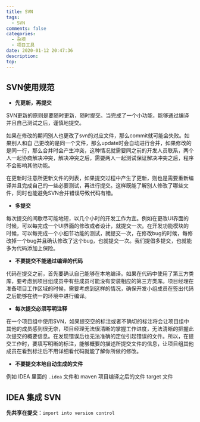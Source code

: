 ```yaml
---
title: SVN
tags:
  - SVN
comments: false
categories:
  - 杂项
  - 项目工具
date: 2020-01-12 20:47:36
description:
top:
---
```


## SVN使用规范

* **先更新，再提交**
 
SVN更新的原则是要随时更新，随时提交。当完成了一个小功能，能够通过编译并且自己测试之后，谨慎地提交。 

如果在修改的期间别人也更改了svn的对应文件，那么commit就可能会失败。如果别人和自 己更改的是同一个文件，那么update时会自动进行合并，如果修改的是同一行，那么合并时会产生冲突，这种情况就需要同之前的开发人员联系，两个人一起协商解决冲突，解决冲突之后，需要两人一起测试保证解决冲突之后，程序不会影响其他功能。

在更新时注意所更新文件的列表，如果提交过程中产生了更新，则也是需要重新编译并且完成自己的一些必要测试，再进行提交。这样既能了解别人修改了哪些文件，同时也能避免SVN合并错误导致代码有错。

* **多提交**   

每次提交的间歇尽可能地短，以几个小时的开发工作为宜。例如在更改UI界面的时候，可以每完成一个UI界面的修改或者设计，就提交一次。在开发功能模块的时候，可以每完成一个小细节功能的测试，就提交一次，在修改bug的时候，每修改掉一个bug并且确认修改了这个bug，也就提交一次。我们提倡多提交，也就能多为代码添加上保险。

* **不要提交不能通过编译的代码**

代码在提交之前，首先要确认自己能够在本地编译。如果在代码中使用了第三方类库，要考虑到项目组成员中有些成员可能没有安装相应的第三方类库。项目经理在准备项目工作区域的时候，需要考虑到这样的情况，确保开发小组成员在签出代码之后能够在统一的环境中进行编译。

* **每次提交必须写明注释**

在一个项目组中使用SVN，如果提交空的标注或者不确切的标注将会让项目组中其他的成员感到很无奈，项目经理无法很清晰的掌握工作进度，无法清晰的把握此次提交的概要信息。在发现错误后也无法准确的定位引起错误的文件。所以，在提交工作时，要填写明晰的标注，能够概要的描述所提交文件的信息，让项目组其他成员在看到标注后不用详细看代码就能了解你所做的修改。

* **不要提交本地自动生成的文件**

例如 IDEA 里面的 `.idea` 文件和 maven 项目编译之后的文件 target 文件

## IDEA 集成 SVN 

**先共享在提交**：`import into version control`
